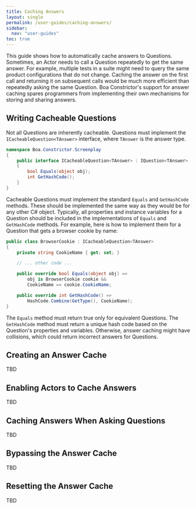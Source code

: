 ```yaml
---
title: Caching Answers
layout: single
permalink: /user-guides/caching-answers/
sidebar:
  nav: "user-guides"
toc: true
---
```


This guide shows how to automatically cache answers to Questions.
Sometimes, an Actor needs to call a Question repeatedly to get the same answer.
For example, multiple tests in a suite might need to query the same product configurations that do not change.
Caching the answer on the first call and returning it on subsequent calls
would be much more efficient than repeatedly asking the same Question.
Boa Constrictor's support for answer caching spares programmers
from implementing their own mechanisms for storing and sharing answers.


## Writing Cacheable Questions

Not all Questions are inherently cacheable.
Questions must implement the `ICacheableQuestion<TAnswer>` interface, where `TAnswer` is the answer type.

```csharp
namespace Boa.Constrictor.Screenplay
{
    public interface ICacheableQuestion<TAnswer> : IQuestion<TAnswer>
    {
        bool Equals(object obj);
        int GetHashCode();
    }
}
```

Cacheable Questions must implement the standard `Equals` and `GetHashCode` methods.
These should be implemented the same way as they would be for any other C# object.
Typically, all properties and instance variables for a Question should be included
in the implementations of `Equals` and `GetHashCode` methods.
For example, here is how to implement them for a Question that gets a browser cookie by name:

```csharp
public class BrowserCookie : ICacheableQuestion<TAnswer>
{
    private string CookieName { get; set; }

    // ... other code ...

    public override bool Equals(object obj) =>
        obj is BrowserCookie cookie &&
        CookieName == cookie.CookieName;

    public override int GetHashCode() =>
        HashCode.Combine(GetType(), CookieName);
}
```

The `Equals` method must return true only for equivalent Questions.
The `GetHashCode` method must return a unique hash code based on the Question's properties and variables.
Otherwise, answer caching might have collisions, which could return incorrect answers for Questions.


## Creating an Answer Cache

TBD


## Enabling Actors to Cache Answers

TBD


## Caching Answers When Asking Questions

TBD


## Bypassing the Answer Cache

TBD


## Resetting the Answer Cache

TBD
